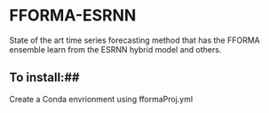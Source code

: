 # FFORMA-ESRNN
State of the art time series forecasting method that has the FFORMA ensemble learn from the ESRNN hybrid model and others.

## To install:##  <br>
Create a Conda envrionment using fformaProj.yml
